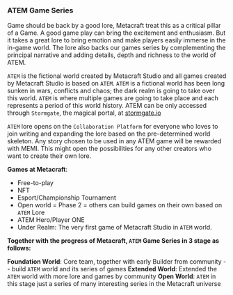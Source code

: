 ### ATEM Game Series

Game should be back by a good lore, Metacraft treat this as a critical pillar of a Game. A good game play can bring the excitement and enthusiasm. But it takes a great lore to bring emotion and make players easily immerse in the in-game world. The lore also backs our games series by complementing  the principal narrative and adding details, depth and richness to the world of ATEM.

`ATEM` is the fictional world created by Metacraft Studio and all games created by Metacraft Studio is based on `ATEM`. `ATEM` is a fictional world has been long sunken in wars, conflicts and chaos; the dark realm is going to take over this world. `ATEM` is where multiple games are going to take place and each represents a period of this world history. ATEM can be only accessed through `Stormgate`, the magical portal, at [stormgate.io](http://stormgate.io)

`ATEM` lore opens on the `Collaboration Platform` for everyone who loves to join writing and expanding the lore based on the pre-determined world skeleton. Any story chosen to be used in any ATEM game will be rewarded with MEMI. This might open the possibilities for any other creators who want to create their own lore.

**Games at Metacraft**:

- Free-to-play
- NFT
- Esport/Championship Tournament
- Open world = Phase 2 = others can build games on their own based on `ATEM` Lore
- ATEM Hero/Player ONE
- Under Realm: The very first game of Metacraft Studio in `ATEM` world.

**Together with the progress of Metacraft, `ATEM` Game Series in 3 stage as follows:** 

**Foundation World**: Core team, together with early Builder from community -- build `ATEM` world and its series of games
**Extended World**: Extended the `ATEM` world with more lore and games by community
**Open World**: `ATEM` in this stage just a series of many interesting series in the Metacraft universe 

